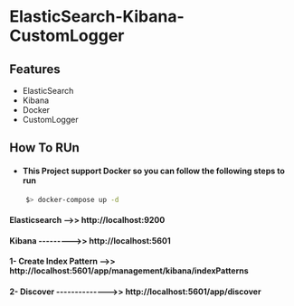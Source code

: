 # ElasticSearch-Kibana-CustomLogger

## Features
- ElasticSearch
- Kibana
- Docker
- CustomLogger


## How To RUn

- #### This Project support Docker so you can follow the following steps to run
```sh
    $> docker-compose up -d
```

#### Elasticsearch -->> http://localhost:9200
#### Kibana --------->> http://localhost:5601

#### 1- Create Index Pattern -->> http://localhost:5601/app/management/kibana/indexPatterns
#### 2- Discover -------------->> http://localhost:5601/app/discover